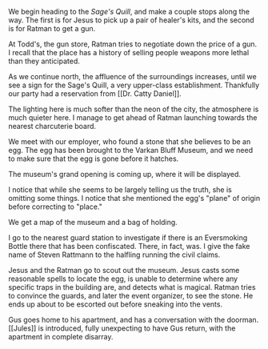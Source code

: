 We begin heading to the *Sage's Quill*, and make a couple stops along the way. The first is for Jesus to pick up a pair of healer's kits, and the second is for Ratman to get a gun.

At Todd's, the gun store, Ratman tries to negotiate down the price of a gun. I recall that the place has a history of selling people weapons more lethal than they anticipated.

As we continue north, the affluence of the surroundings increases, until we see a sign for the Sage's Quill, a very upper-class establishment. Thankfully our party had a reservation from [[Dr. Catty Daniel]].

The lighting here is much softer than the neon of the city, the atmosphere is much quieter here. I manage to get ahead of Ratman launching towards the nearest charcuterie board.

We meet with our employer, who found a stone that she believes to be an egg. The egg has been brought to the Varkan Bluff Museum, and we need to make sure that the egg is gone before it hatches.

The museum's grand opening is coming up, where it will be displayed. 

I notice that while she seems to be largely telling us the truth, she is omitting some things. I notice that she mentioned the egg's "plane" of origin before correcting to "place."

We get a map of the museum and a bag of holding.

I go to the nearest guard station to investigate if there is an Eversmoking Bottle there that has been confiscated. There, in fact, was. I give the fake name of Steven Rattmann to the halfling running the civil claims.

Jesus and the Ratman go to scout out the museum. Jesus casts some reasonable spells to locate the egg, is unable to determine where any specific traps in the building are, and detects what is magical. Ratman tries to convince the guards, and later the event organizer, to see the stone. He ends up about to be escorted out before sneaking into the vents.

Gus goes home to his apartment, and has a conversation with the doorman. [[Jules]] is introduced, fully unexpecting to have Gus return, with the apartment in complete disarray. 
